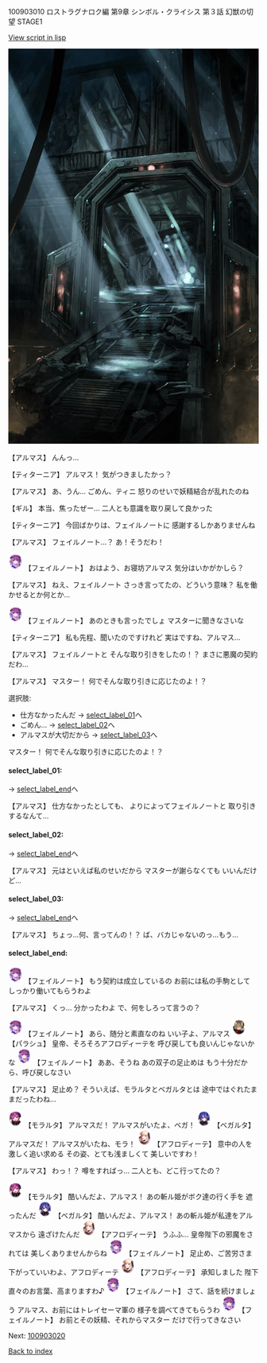 100903010 ロストラグナロク編 第9章 シンボル・クライシス 第３話 幻獣の切望 STAGE1

[View script in lisp](../scripts/100903010.txt)

![bifrost.png](../images/backgrounds/bifrost.png)

【アルマス】
んんっ…

【ティターニア】
アルマス！
気がつきましたかっ？

【アルマス】
あ、うん…
ごめん、ティニ
怒りのせいで妖精結合が乱れたのね

【ギル】
本当、焦ったぜー…
二人とも意識を取り戻して良かった

【ティターニア】
今回ばかりは、フェイルノートに
感謝するしかありませんね

【アルマス】
フェイルノート…？
あ！そうだわ！

<img src="../images/units/3401911.png" alt="3401911.png" height="34"/>
【フェイルノート】
おはよう、お寝坊アルマス
気分はいかがかしら？

【アルマス】
ねえ、フェイルノート
さっき言ってたの、どういう意味？
私を働かせるとか何とか…

<img src="../images/units/3401911.png" alt="3401911.png" height="34"/>
【フェイルノート】
あのときも言ったでしょ
マスターに聞きなさいな

【ティターニア】
私も先程、聞いたのですけれど
実はですね、アルマス…

【アルマス】
フェイルノートと
そんな取り引きをしたの！？
まさに悪魔の契約だわ…

【アルマス】
マスター！
何でそんな取り引きに応じたのよ！？

選択肢:
- 仕方なかったんだ → [select_label_01](#select_label_01)へ
- ごめん… → [select_label_02](#select_label_02)へ
- アルマスが大切だから → [select_label_03](#select_label_03)へ


マスター！
何でそんな取り引きに応じたのよ！？

#### select_label_01:
 → [select_label_end](#select_label_end)へ

【アルマス】
仕方なかったとしても、
よりによってフェイルノートと
取り引きするなんて…

#### select_label_02:
 → [select_label_end](#select_label_end)へ

【アルマス】
元はといえば私のせいだから
マスターが謝らなくても
いいんだけど…

#### select_label_03:
 → [select_label_end](#select_label_end)へ

【アルマス】
ちょっ…何、言ってんの！？
ば、バカじゃないのっ…もう…

#### select_label_end:

<img src="../images/units/3401911.png" alt="3401911.png" height="34"/>
【フェイルノート】
もう契約は成立しているの
お前には私の手駒として
しっかり働いてもらうわよ

【アルマス】
くっ…
分かったわよ
で、何をしろって言うの？

<img src="../images/units/3401911.png" alt="3401911.png" height="34"/>
【フェイルノート】
あら、随分と素直なのね
いい子よ、アルマス

<img src="../images/units/3200411.png" alt="3200411.png" height="34"/>
【パラシュ】
皇帝、そろそろアフロディーテを
呼び戻しても良いんじゃないかな

<img src="../images/units/3401911.png" alt="3401911.png" height="34"/>
【フェイルノート】
ああ、そうね
あの双子の足止めは
もう十分だから、呼び戻しなさい

【アルマス】
足止め？
そういえば、モラルタとベガルタとは
途中ではぐれたままだったわね…

<img src="../images/units/3104011.png" alt="3104011.png" height="34"/>
【モラルタ】
アルマスだ！
アルマスがいたよ、ベガ！

<img src="../images/units/3104111.png" alt="3104111.png" height="34"/>
【ベガルタ】
アルマスだ！
アルマスがいたね、モラ！

<img src="../images/units/3401311.png" alt="3401311.png" height="34"/>
【アフロディーテ】
意中の人を激しく追い求める
その姿、とても浅ましくて
美しいですわ！

【アルマス】
わっ！？
噂をすればっ…
二人とも、どこ行ってたの？

<img src="../images/units/3104011.png" alt="3104011.png" height="34"/>
【モラルタ】
酷いんだよ、アルマス！
あの斬ル姫がボク達の行く手を
遮ったんだ

<img src="../images/units/3104111.png" alt="3104111.png" height="34"/>
【ベガルタ】
酷いんだよ、アルマス！
あの斬ル姫が私達をアルマスから
遠ざけたんだ

<img src="../images/units/3401311.png" alt="3401311.png" height="34"/>
【アフロディーテ】
うふふ…
皇帝陛下の邪魔をされては
美しくありませんからね

<img src="../images/units/3401911.png" alt="3401911.png" height="34"/>
【フェイルノート】
足止め、ご苦労さま
下がっていいわよ、アフロディーテ

<img src="../images/units/3401311.png" alt="3401311.png" height="34"/>
【アフロディーテ】
承知しました
陛下直々のお言葉、高まりますわ♪

<img src="../images/units/3401911.png" alt="3401911.png" height="34"/>
【フェイルノート】
さて、話を続けましょう
アルマス、お前にはトレイセーマ軍の
様子を調べてきてもらうわ

<img src="../images/units/3401911.png" alt="3401911.png" height="34"/>
【フェイルノート】
お前とその妖精、それからマスター
だけで行ってきなさい

Next: [100903020](100903020.md)

[Back to index](index.md)
